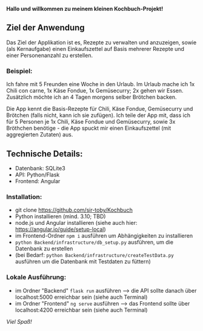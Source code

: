**Hallo und willkommen zu meinem kleinen Kochbuch-Projekt!**

## Ziel der Anwendung
Das Ziel der Applikation ist es, Rezepte zu verwalten und anzuzeigen, sowie (als Kernaufgabe) einen Einkaufszettel auf Basis mehrerer Rezepte und einer Personenanzahl zu erstellen. 

### Beispiel: 
Ich fahre mit 5 Freunden eine Woche in den Urlaub. Im Urlaub mache ich 1x Chili con carne, 1x Käse Fondue, 1x Gemüsecurry; 2x gehen wir Essen. Zusätzlich möchte ich an 4 Tagen morgens selber Brötchen backen. 

Die App kennt die Basis-Rezepte für Chili, Käse Fondue, Gemüsecurry und Brötchen (falls nicht, kann ich sie zufügen). Ich teile der App mit, dass ich für 5 Personen je 1x Chili, Käse Fondue und Gemüsecurry, sowie 3x Bröthchen benötige - die App spuckt mir einen Einkaufszettel (mit aggregierten Zutaten) aus. 

## Technische Details: 
- Datenbank: SQLite3
- API: Python/Flask
- Frontend: Angular

### Installation: 
- git clone https://github.com/sir-toby/Kochbuch
- Python installieren (mind. 3.10; TBD)
- node.js und Angular installieren (siehe auch hier: https://angular.io/guide/setup-local)
- im Frontend-Ordner `npm i` ausführen um Abhängigkeiten zu installieren
- `python Backend/infrastructure/db_setup.py` ausführen, um die Datenbank zu erstellen
- (bei Bedarf: `python Backend/infrastructure/createTestData.py` ausführen um die Datenbank mit Testdaten zu füttern)

### Lokale Ausführung:
- im Ordner "Backend" `flask run` ausführen --> die API sollte danach über localhost:5000 erreichbar sein (siehe auch Terminal)
- im Ordner "Frontend" `ng serve` ausführen --> das Frontend sollte über localhost:4200 erreichbar sein (siehe auch Terminal)

*Viel Spaß!*
